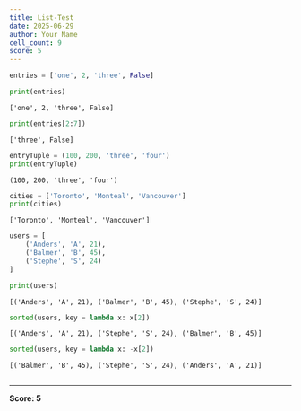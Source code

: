 ```yaml
---
title: List-Test
date: 2025-06-29
author: Your Name
cell_count: 9
score: 5
---
```


```python
entries = ['one', 2, 'three', False]
```


```python
print(entries)
```

    ['one', 2, 'three', False]
    


```python
print(entries[2:7])
```

    ['three', False]
    


```python
entryTuple = (100, 200, 'three', 'four')
print(entryTuple)
```

    (100, 200, 'three', 'four')
    


```python
cities = ['Toronto', 'Monteal', 'Vancouver']
print(cities)
```

    ['Toronto', 'Monteal', 'Vancouver']
    


```python
users = [
    ('Anders', 'A', 21),
    ('Balmer', 'B', 45),
    ('Stephe', 'S', 24)
]

print(users)
```

    [('Anders', 'A', 21), ('Balmer', 'B', 45), ('Stephe', 'S', 24)]
    


```python
sorted(users, key = lambda x: x[2])
```




    [('Anders', 'A', 21), ('Stephe', 'S', 24), ('Balmer', 'B', 45)]




```python
sorted(users, key = lambda x: -x[2])
```




    [('Balmer', 'B', 45), ('Stephe', 'S', 24), ('Anders', 'A', 21)]




```python

```


---
**Score: 5**